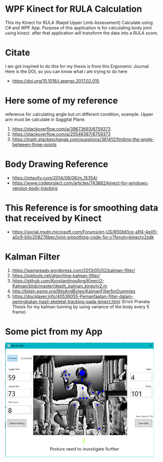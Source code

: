 # WPF Kinect for RULA Calculation
This my Kinect for RULA (Raipd Upper Limb Assessment) Calculate using C# and WPF App.
Purpose of this application is for calculating body joint using kinect. after that application will transform the data into a RULA score.

# Citate
I am got inspired to do this for my thesis is from this Ergonomic Journal. Here is the DOI, so you can know what i am trying to do here
 - https://doi.org/10.1016/j.apergo.2017.02.015

# Here some of my reference
reference for calculating angle but on different condition, example: Upper arm must be calculate in Saggital Plane.
1. https://stackoverflow.com/a/39673693/6759373
2. https://stackoverflow.com/a/25546387/6759373
3. https://math.stackexchange.com/questions/361412/finding-the-angle-between-three-points

# Body Drawing Reference
- https://mtaulty.com/2014/08/08/m_15354/
- https://www.codeproject.com/articles/743862/kinect-for-windows-version-body-tracking

# This Reference is for smoothing data that received by Kinect 
- https://social.msdn.microsoft.com/Forums/en-US/850b61ce-a1f4-4e05-a0c9-b0c208276bec/joint-smoothing-code-for-c?forum=kinectv2sdk

# Kalman Filter
1. https://wangready.wordpress.com/2013/05/02/kalman-filter/
2. https://piptools.net/algoritma-kalman-filter/
3. https://github.com/KonstantinosAng/Kinect2-Kalman/blob/master/depth_kalman_kinectv2.m
4. http://bilgin.esme.org/BitsAndBytes/KalmanFilterforDummies
5. https://docplayer.info/40536055-Pemanfaatan-filter-dalam-peningkatan-hasil-skeletal-tracking-pada-kinect.html (Erick Pranata Thesis for my kalman tunning by using variance of the body every 5 frame)

# Some pict from my App
![My Image](https://github.com/glovenkevin/img/blob/master/Data.png?raw=true)
